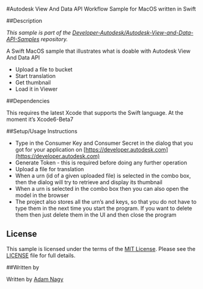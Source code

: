 #Autodesk View And Data API Workflow Sample for MacOS written in Swift

##Description

*This sample is part of the [Developer-Autodesk/Autodesk-View-and-Data-API-Samples](https://github.com/Developer-Autodesk/autodesk-view-and-data-api-samples) repository.*

A Swift MacOS sample that illustrates what is doable with Autodesk View And Data API 

* Upload a file to bucket
* Start translation
* Get thumbnail
* Load it in Viewer

##Dependencies

This requires the latest Xcode that supports the Swift language. At the moment it’s Xcode6-Beta7

##Setup/Usage Instructions

* Type in the Consumer Key and Consumer Secret in the dialog that you got for your application on [https://developer.autodesk.com](https://developer.autodesk.com) 
* Generate Token - this is required before doing any further operation  
* Upload a file for translation
* When a urn (id of a given uploaded file) is selected in the combo box, then the dialog will try to retrieve and display  its thumbnail
* When a urn is selected in the combo box then you can also open the model in the browser
* The project also stores all the urn’s and keys, so that you do not have to type them in the next time you start the program. If you want to delete them then just delete them in the UI and then close the program

## License

This sample is licensed under the terms of the [MIT License](http://opensource.org/licenses/MIT). Please see the [LICENSE](LICENSE) file for full details.

##Written by 

Written by [Adam Nagy](http://adndevblog.typepad.com/cloud_and_mobile/adam-nagy.html)   



